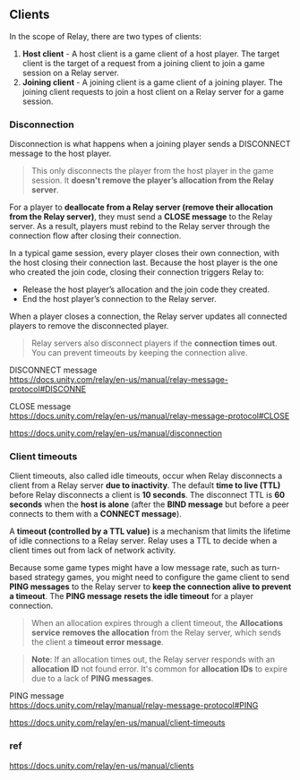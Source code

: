 ## Clients
In the scope of Relay, there are two types of clients:

1. **Host client** - A host client is a game client of a host player. The target client is the target of a request from a joining client to join a game session on a Relay server.
2. **Joining client** - A joining client is a game client of a joining player. The joining client requests to join a host client on a Relay server for a game session.


### Disconnection

Disconnection is what happens when a joining player sends a DISCONNECT message to the host player. 

> This only disconnects the player from the host player in the game session. It **doesn't remove the player’s allocation from the Relay server**.

For a player to **deallocate from a Relay server (remove their allocation from the Relay server)**, they must send a **CLOSE message** to the Relay server. As a result, players must rebind to the Relay server through the connection flow after closing their connection.

In a typical game session, every player closes their own connection, with the host closing their connection last. Because the host player is the one who created the join code, closing their connection triggers Relay to:

- Release the host player’s allocation and the join code they created.
- End the host player’s connection to the Relay server.

When a player closes a connection, the Relay server updates all connected players to remove the disconnected player.

> Relay servers also disconnect players if the **connection times out**. You can prevent timeouts by keeping the connection alive.

DISCONNECT message \
https://docs.unity.com/relay/en-us/manual/relay-message-protocol#DISCONNE

CLOSE message \
https://docs.unity.com/relay/en-us/manual/relay-message-protocol#CLOSE

https://docs.unity.com/relay/en-us/manual/disconnection

### Client timeouts

Client timeouts, also called idle timeouts, occur when Relay disconnects a client from a Relay server **due to inactivity**. The default **time to live (TTL)** before Relay disconnects a client is **10 seconds**. The disconnect TTL is **60 seconds** when the **host is alone** (after the **BIND message** but before a peer connects to them with a **CONNECT message**).

A **timeout (controlled by a TTL value)** is a mechanism that limits the lifetime of idle connections to a Relay server. Relay uses a TTL to decide when a client times out from lack of network activity.

Because some game types might have a low message rate, such as turn-based strategy games, you might need to configure the game client to send **PING messages** to the Relay server to **keep the connection alive to prevent a timeout**. The **PING message** **resets the idle timeout** for a player connection.

> When an allocation expires through a client timeout, the **Allocations service** **removes the allocation** from the Relay server, which sends the client a **timeout error message**.

> **Note**: If an allocation times out, the Relay server responds with an **allocation ID** not found error. It's common for **allocation IDs** to expire due to a lack of **PING messages**.


PING message \
https://docs.unity.com/relay/manual/relay-message-protocol#PING

https://docs.unity.com/relay/en-us/manual/client-timeouts



### ref

https://docs.unity.com/relay/en-us/manual/clients
